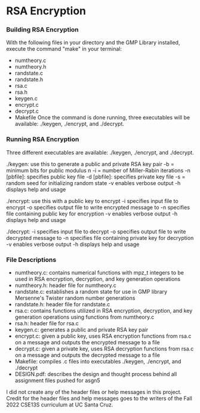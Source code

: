 # RSA Encryption

### Building RSA Encryption
With the following files in your directory and the GMP Library installed, execute the command "make" in your terminal:
- numtheory.c
- numtheory.h
- randstate.c
- randstate.h
- rsa.c
- rsa.h
- keygen.c
- encrypt.c
- decrypt.c
- Makefile
Once the command is done running, three executables will be available: ./keygen, ./encrypt, and ./decrypt.

### Running RSA Encryption
Three different executables are available: ./keygen, ./encrypt, and ./decrypt.

./keygen: use this to generate a public and private RSA key pair
-b = minimum bits for public modulus n
-i = number of Miller-Rabin iterations
-n [pbfile]: specifies public key file
-d [pbfile]: specifies private key file
-s = random seed for initializing random state
-v enables verbose output
-h displays help and usage

./encrypt: use this with a public key to encrypt 
-i specifies input file to encrypt
-o specifies output file to write encrypted message to
-n specifies file containing public key for encryption
-v enables verbose output
-h displays help and usage

./decrypt:
-i specifies input file to decrypt
-o specifies output file to write decrypted message to
-n specifies file containing private key for decryption
-v enables verbose output
-h displays help and usage

### File Descriptions
- numtheory.c: contains numerical functions with mpz_t integers to be used in RSA encryption, decryption, and key generation operations
- numtheory.h: header file for numtheory.c
- randstate.c: establishes a random state for use in GMP library Mersenne's Twister random number generations
- randstate.h: header file for randstate.c
- rsa.c: contains functions utilized in RSA encryption, decryption, and key generation operations using functions from numtheory.c
- rsa.h: header file for rsa.c
- keygen.c: generates a public and private RSA key pair
- encrypt.c: given a public key, uses RSA encryption functions from rsa.c on a message and outputs the encrypted message to a file
- decrypt.c: given a private key, uses RSA decryption functions from rsa.c on a message and outputs the decrypted message to a file
- Makefile: compiles .c files into executables ./keygen, ./encrypt, and ./decrypt
- DESIGN.pdf: describes the design and thought process behind all assignment files pushed for asgn5

I did not create any of the header files or help messages in this project. Credit for the header files and help messages goes to the writers of the Fall 2022 CSE13S curriculum at UC Santa Cruz.
